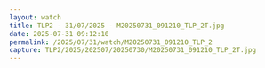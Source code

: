 ```yaml
---
layout: watch
title: TLP2 - 31/07/2025 - M20250731_091210_TLP_2T.jpg
date: 2025-07-31 09:12:10
permalink: /2025/07/31/watch/M20250731_091210_TLP_2
capture: TLP2/2025/202507/20250730/M20250731_091210_TLP_2T.jpg
---
```

